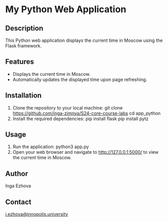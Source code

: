 # My Python Web Application

## Description
This Python web application displays the current time in Moscow using the Flask framework.

## Features
- Displays the current time in Moscow.
- Automatically updates the displayed time upon page refreshing.

## Installation
1. Clone the repository to your local machine:
   git clone https://github.com/inga-zimnya/S24-core-course-labs
   cd app_python
2. Install the required dependencies:
   pip install flask
   pip install pytz

## Usage
1. Run the application:
   python3 app.py
2. Open your web browser and navigate to http://127.0.0.1:5000/ to view the current time in Moscow.

## Author
Inga Ezhova

## Contact
i.ezhova@innopolis.university